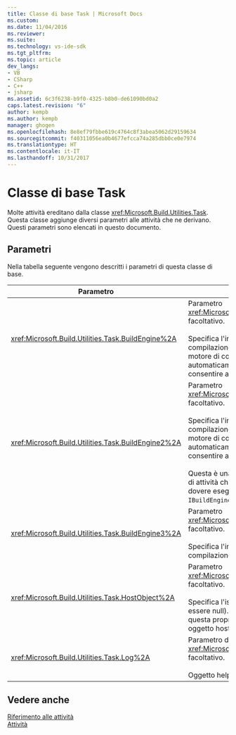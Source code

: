 ```yaml
---
title: Classe di base Task | Microsoft Docs
ms.custom: 
ms.date: 11/04/2016
ms.reviewer: 
ms.suite: 
ms.technology: vs-ide-sdk
ms.tgt_pltfrm: 
ms.topic: article
dev_langs:
- VB
- CSharp
- C++
- jsharp
ms.assetid: 6c3f6238-b9f0-4325-b8b0-de61090bd0a2
caps.latest.revision: "6"
author: kempb
ms.author: kempb
manager: ghogen
ms.openlocfilehash: 8e8ef79fbbe619c4764c8f3abea5062d29159634
ms.sourcegitcommit: f40311056ea0b4677efcca74a285dbb0ce0e7974
ms.translationtype: HT
ms.contentlocale: it-IT
ms.lasthandoff: 10/31/2017
---
```

# <a name="task-base-class"></a>Classe di base Task
Molte attività ereditano dalla classe <xref:Microsoft.Build.Utilities.Task>. Questa classe aggiunge diversi parametri alle attività che ne derivano. Questi parametri sono elencati in questo documento.  
  
## <a name="parameters"></a>Parametri  
 Nella tabella seguente vengono descritti i parametri di questa classe di base.  
  
|Parametro|Descrizione|  
|---------------|-----------------|  
|<xref:Microsoft.Build.Utilities.Task.BuildEngine%2A>|Parametro <xref:Microsoft.Build.Framework.IBuildEngine> facoltativo.<br /><br /> Specifica l'interfaccia del motore di compilazione disponibile per le attività. Il motore di compilazione imposta automaticamente questo parametro per consentire alle attività di richiamarlo.|  
|<xref:Microsoft.Build.Utilities.Task.BuildEngine2%2A>|Parametro <xref:Microsoft.Build.Framework.IBuildEngine2> facoltativo.<br /><br /> Specifica l'interfaccia del motore di compilazione disponibile per le attività. Il motore di compilazione imposta automaticamente questo parametro per consentire alle attività di richiamarlo.<br /><br /> Questa è una proprietà che consente agli autori di attività che ereditano da questa classe di non dovere eseguire il cast da `IBuildEngine` a `IBuildEngine2`.|  
|<xref:Microsoft.Build.Utilities.Task.BuildEngine3%2A>|Parametro <xref:Microsoft.Build.Framework.IBuildEngine3> facoltativo.<br /><br /> Specifica l'interfaccia del motore di compilazione fornita dall'host.|  
|<xref:Microsoft.Build.Utilities.Task.HostObject%2A>|Parametro <xref:Microsoft.Build.Framework.ITaskHost> facoltativo.<br /><br /> Specifica l'istanza dell'oggetto host (può essere null). Il motore di compilazione imposta questa proprietà se l'IDE host ha associato un oggetto host a questa particolare attività.|  
|<xref:Microsoft.Build.Utilities.Task.Log%2A>|Parametro di sola lettura <xref:Microsoft.Build.Utilities.TaskLoggingHelper> facoltativo.<br /><br /> Oggetto helper della registrazione.|  
  
## <a name="see-also"></a>Vedere anche  
 [Riferimento alle attività](../msbuild/msbuild-task-reference.md)   
 [Attività](../msbuild/msbuild-tasks.md)